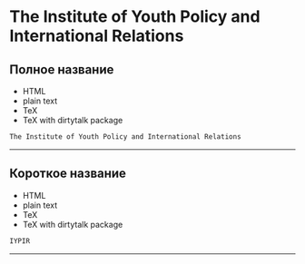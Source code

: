 



# The Institute of Youth Policy and International Relations

## Полное название

- HTML
- plain text
- TeX
- TeX with dirtytalk package


```html
The Institute of Youth Policy and International Relations
```

---
## Короткое название

- HTML
- plain text
- TeX
- TeX with dirtytalk package


```html
IYPIR
```

---